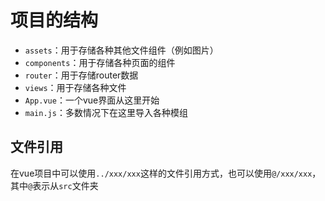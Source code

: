 # 项目的结构

- `assets`：用于存储各种其他文件组件（例如图片）
- `components`：用于存储各种页面的组件
- `router`：用于存储router数据
- `views`：用于存储各种文件
- `App.vue`：一个vue界面从这里开始
- `main.js`：多数情况下在这里导入各种模组

## 文件引用

在vue项目中可以使用`../xxx/xxx`这样的文件引用方式，也可以使用`@/xxx/xxx`，其中`@`表示从`src`文件夹
